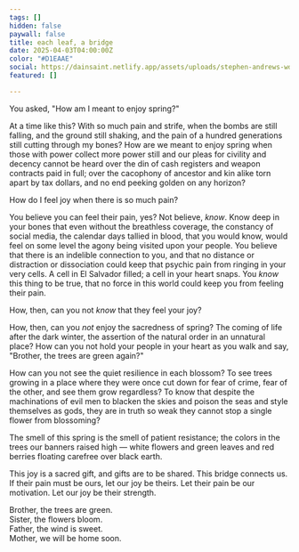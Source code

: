 ```yaml
---
tags: []
hidden: false
paywall: false
title: each leaf, a bridge
date: 2025-04-03T04:00:00Z
color: "#D1EAAE"
social: https://dainsaint.netlify.app/assets/uploads/stephen-andrews-wdh2ukjb0lu-unsplash.jpg
featured: []

---
```


You asked, "How am I meant to enjoy spring?" 

At a time like this? With so much pain and strife, when the bombs are still falling, and the ground still shaking, and the pain of a hundred generations still cutting through my bones? How are we meant to enjoy spring when those with power collect more power still and our pleas for civility and decency cannot be heard over the din of cash registers and weapon contracts paid in full; over the cacophony of ancestor and kin alike torn apart by tax dollars, and no end peeking golden on any horizon?

How do I feel joy when there is so much pain?

You believe you can feel their pain, yes? Not believe, *know*. Know deep in your bones that even without the breathless coverage, the constancy of social media, the calendar days tallied in blood, that you would know, would feel on some level the agony being visited upon your people. You believe that there is an indelible connection to you, and that no distance or distraction or dissociation could keep that psychic pain from ringing in your very cells. A cell in El Salvador filled; a cell in your heart snaps. You *know* this thing to be true, that no force in this world could keep you from feeling their pain.

How, then, can you not *know* that they feel your joy?

How, then, can you *not* enjoy the sacredness of spring? The coming of life after the dark winter, the assertion of the natural order in an unnatural place? How can you not hold your people in your heart as you walk and say, "Brother, the trees are green again?"

How can you not see the quiet resilience in each blossom? To see trees growing in a place where they were once cut down for fear of crime, fear of the other, and see them grow regardless? To know that despite the machinations of evil men to blacken the skies and poison the seas and style themselves as gods, they are in truth so weak they cannot stop a single flower from blossoming?

The smell of this spring is the smell of patient resistance; the colors in the trees our banners raised high — white flowers and green leaves and red berries floating carefree over black earth.

This joy is a sacred gift, and gifts are to be shared. This bridge connects us. If their pain must be ours, let our joy be theirs. Let their pain be our motivation. Let our joy be their strength. 

Brother, the trees are green.  
Sister, the flowers bloom.  
Father, the wind is sweet.  
Mother, we will be home soon.  
